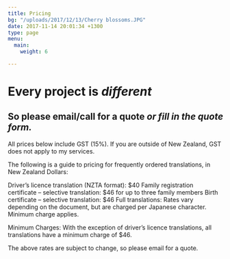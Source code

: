 ```yaml
---
title: Pricing
bg: "/uploads/2017/12/13/Cherry blossoms.JPG"
date: 2017-11-14 20:01:34 +1300
type: page
menu:
  main:
    weight: 6

---
```

# Every project is *different* 
## So please email/call for a quote *or fill in the quote form.*
All prices below include GST (15%). 
If you are outside of New Zealand, GST does not apply to my services.

The following is a guide to pricing for frequently ordered translations, in New Zealand Dollars:

Driver’s licence translation (NZTA format): $40
Family registration certificate – selective translation: $46 for up to three family members
Birth certificate – selective translation: $46
Full translations: Rates vary depending on the document, but are charged per Japanese character. Minimum charge applies. 

Minimum Charges: With the exception of driver’s licence translations, all translations have a minimum charge of $46. 

The above rates are subject to change, so please email for a quote.

